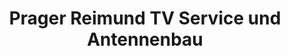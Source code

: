 ---
title: "Prager Reimund TV Service und Antennenbau"
url: /schleiz/prager-reimund-tv-service-und-antennenbau/
shop: Elektronik
---